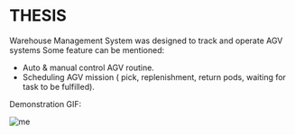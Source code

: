 # THESIS
Warehouse Management System was designed to track and operate AGV systems
Some feature can be mentioned:
- Auto & manual control AGV routine.
- Scheduling AGV mission ( pick, replenishment, return pods, waiting for task to be fulfilled).


Demonstration GIF:

![me](https://github.com/HungMechatronics/THESIS/blob/Demo/Demo.gif)
